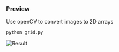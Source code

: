### Preview
Use openCV to convert images to 2D arrays

```
python grid.py
```

![Result](/get_map_area.png)
